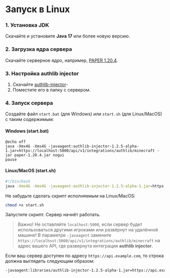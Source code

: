 # Запуск в Linux

### 1. Установка JDK

Скачайте и установите **Java 17** или более новую версию.

### 2. Загрузка ядра сервера

Скачайте серверное ядро, например, [PAPER 1.20.4](https://papermc.io/downloads).

### 3. Настройка authlib injector

1. Скачайте
   [authlib-injector](https://github.com/Gml-Launcher/Gml.Authlib.Injector/releases/tag/authlib-injector-1.2.5-alpha-1)-
2. Поместите его в папку с сервером.

### 4. Запуск сервера

Создайте файл `start.bat` (для Windows) или `start.sh` (для Linux/MacOS) с таким содержимым:

#### Windows (start.bat)

```plain text
@echo off
java -Xmx4G -Xms4G -javaagent:authlib-injector-1.2.5-alpha-1.jar=https://localhost:5000/api/v1/integrations/authlib/minecraft -jar paper-1.20.4.jar nogui
pause
```

#### Linux/MacOS (start.sh)

```bash
#!/bin/bash
java -Xmx4G -Xms4G -javaagent:authlib-injector-1.2.5-alpha-1.jar=https://localhost:5000/api/v1/integrations/authlib/minecraft -jar paper-1.20.4.jar nogui
```

Не забудьте сделать скрипт исполняемым на Linux/MacOS:

```bash
chmod +x start.sh
```

Запустите скрипт. Сервер начнёт работать.

> Важно!
> Не оставляйте `localhost:5000`, если сервер будет использоваться другими игроками или развёрнут на удалённой машине!
> В параметре `-javaagent` замените `https://localhost:5000/api/v1/integrations/authlib/minecraft` на адрес вашего API,
> где развернута интеграция **authlib injector**.

Если ваш сервер доступен по адресу `https://api.example.com`, то строка должна выглядеть следующим образом:

```bash
-javaagent:libraries/authlib-injector-1.2.5-alpha-1.jar=https://api.example.com/api/v1/integrations/authlib/minecraft -Dauthlibinjector.debug
```